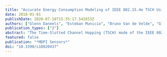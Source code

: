 ```yaml
---
title: "Accurate Energy Consumption Modeling of IEEE 802.15.4e TSCH Using Dual-Band OpenMote Hardware"
date: 2018-01-01
publishDate: 2020-07-18T15:35:17.542653Z
authors: ["Glenn Daneels", "Esteban Municio", "Bruno Van de Velde", "Glenn Ergeerts", "Maarten Weyn", "Steven Latré", "Jeroen Famaey"]
publication_types: ["2"]
abstract: "The Time-Slotted Channel Hopping (TSCH) mode of the IEEE 802.15.4e amendment aims to improve reliability and energy efficiency in industrial and other challenging Internet-of-Things (IoT) environments. This paper presents an accurate and up-to-date energy consumption model for devices using this IEEE 802.15.4e TSCH mode. The model identifies all network-related CPU and radio state changes, thus providing a precise representation of the device behavior and an accurate prediction of its energy consumption. Moreover, energy measurements were performed with a dual-band OpenMote device, running the OpenWSN firmware. This allows the model to be used for devices using 2.4 GHz, as well as 868 MHz. Using these measurements, several network simulations were conducted to observe the TSCH energy consumption effects in end-to-end communication for both frequency bands. Experimental verification of the model shows that it accurately models the consumption for all possible packet sizes and that the calculated consumption on average differs less than 3% from the measured consumption. This deviation includes measurement inaccuracies and the variations of the guard time. As such, the proposed model is very suitable for accurate energy consumption modeling of TSCH networks."
featured: false
publication: "*MDPI Sensors*"
doi: "10.3390/s18020437"
---
```


